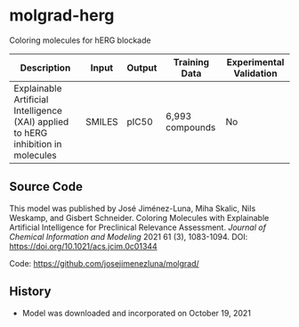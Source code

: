 # molgrad-herg

Coloring molecules for hERG blockade

| Description | Input  | Output  | Training Data | Experimental Validation |
| ------- | --- | --- | --- | --- |
| Explainable Artificial Intelligence (XAI) applied to hERG inhibition in molecules | SMILES | pIC50 | 6,993 compounds | No |

## Source Code
This model was published by José Jiménez-Luna, Miha Skalic, Nils Weskamp, and Gisbert Schneider. Coloring Molecules with Explainable Artificial Intelligence for Preclinical Relevance Assessment. *Journal of Chemical Information and Modeling* 2021 61 (3), 1083-1094. DOI: https://doi.org/10.1021/acs.jcim.0c01344

Code: https://github.com/josejimenezluna/molgrad/

## History
- Model was downloaded and incorporated on October 19, 2021
